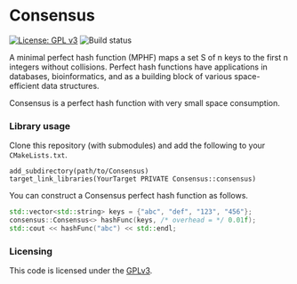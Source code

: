 # Consensus

[![License: GPL v3](https://img.shields.io/badge/License-GPLv3-blue.svg)](https://www.gnu.org/licenses/gpl-3.0)
![Build status](https://github.com/ByteHamster/Consensus/actions/workflows/build.yml/badge.svg)

A minimal perfect hash function (MPHF) maps a set S of n keys to the first n integers without collisions.
Perfect hash functions have applications in databases, bioinformatics, and as a building block of various space-efficient data structures.

Consensus is a perfect hash function with very small space consumption.

### Library usage

Clone this repository (with submodules) and add the following to your `CMakeLists.txt`.

```
add_subdirectory(path/to/Consensus)
target_link_libraries(YourTarget PRIVATE Consensus::consensus)
```

You can construct a Consensus perfect hash function as follows.

```cpp
std::vector<std::string> keys = {"abc", "def", "123", "456"};
consensus::Consensus<> hashFunc(keys, /* overhead = */ 0.01f);
std::cout << hashFunc("abc") << std::endl;
```

### Licensing
This code is licensed under the [GPLv3](/LICENSE).
